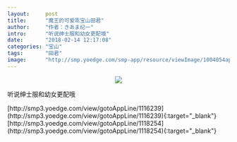 ```yaml
---
layout:     post
title:      "魔王的可爱乖宝山田君"
author:     "作者：きあま纪一"
intro:      "听说绅士服和幼女更配哦"
date:       "2018-02-14 12:17:08"
categories: "宝山"
tags:       "田君"
image:      "http://smp.yoedge.com/smp-app/resource/viewImage/1004054appline.png"
---
```

<div style="text-align: center">
<p><img src="http://smp.yoedge.com/smp-app/resource/viewImage/1004054appline.png"/></p>
</div>
<p class="post-meta">
<span>听说绅士服和幼女更配哦</span>
</p>
[http://smp3.yoedge.com/view/gotoAppLine/1116239](http://smp3.yoedge.com/view/gotoAppLine/1116239){:target="_blank"}
[http://smp3.yoedge.com/view/gotoAppLine/1118254](http://smp3.yoedge.com/view/gotoAppLine/1118254){:target="_blank"}



